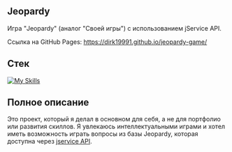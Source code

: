 ## Jeopardy

Игра "Jeopardy" (аналог "Своей игры") с использованием jService API.

Ссылка на GitHub Pages:  https://dirk19991.github.io/jeopardy-game/

## Стек

[![My Skills](https://skillicons.dev/icons?i=react,redux,typescript)](https://skillicons.dev)

## Полное описание

Это проект, который я делал в основном для себя, а не для портфолио или развития скиллов. Я увлекаюсь интеллектуальными играми и хотел иметь возможность играть вопросы из базы Jeopardy, которая доступна через [jservice API](https://jservice.io/). 
